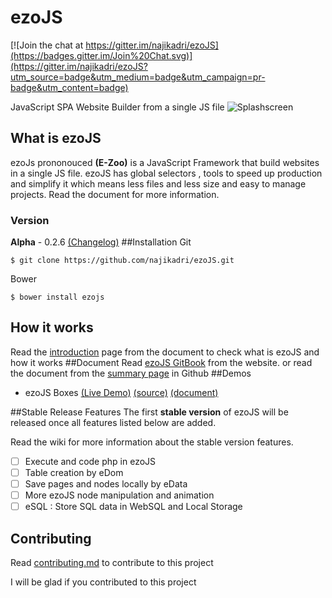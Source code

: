 # ezoJS

[![Join the chat at https://gitter.im/najikadri/ezoJS](https://badges.gitter.im/Join%20Chat.svg)](https://gitter.im/najikadri/ezoJS?utm_source=badge&utm_medium=badge&utm_campaign=pr-badge&utm_content=badge)

JavaScript SPA Website Builder from a single JS file
![Splashscreen](ezoJS.png)
## What is ezoJS
ezoJs  prononouced **(E-Zoo)** is a JavaScript Framework that build websites in a single JS file. ezoJS has global selectors , tools to speed up production and simplify it which means less files and less size and easy to manage projects. Read the document for more information.
### Version
**Alpha** - 0.2.6 [(Changelog)](changelog.md)
##Installation
Git
```
$ git clone https://github.com/najikadri/ezoJS.git
```
Bower
```
$ bower install ezojs
```
## How it works
Read the [introduction](docs/introduction.md) page from the document to check what is ezoJS and how it works
##Document
Read  [ezoJS GitBook](http://najikadri.gitbooks.io/ezojs/) from the website.
or read the document from the [summary page](SUMMARY..md) in Github
##Demos
* ezoJS Boxes [(Live Demo)](http://bit.ly/ezoJS_Boxes) [(source)](https://github.com/najikadri/ezoJS/tree/master/demos/ezoJS-boxes) [(document)](https://github.com/najikadri/ezoJS/blob/master/docs/ezojs_boxes.md)


##Stable Release Features
 The first **stable version** of ezoJS will be released once all features listed below are added.
 
 Read the wiki for more information about the stable version features.

- [ ] Execute and code php in ezoJS
- [ ] Table creation by eDom
- [ ] Save pages and nodes locally by eData
- [ ] More ezoJS node manipulation and animation
- [ ] eSQL : Store SQL data in WebSQL and Local Storage

## Contributing
Read [contributing.md](contributing.md) to contribute to this project
 
I will be glad if you contributed to this project








